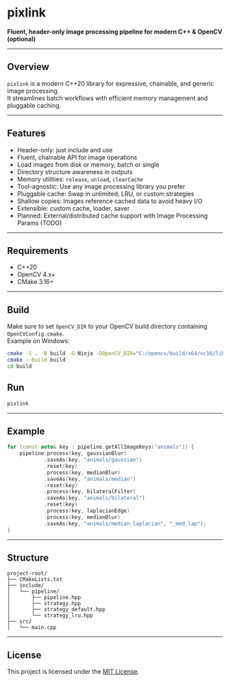 # pixlink

**Fluent, header-only image processing pipeline for modern C++ & OpenCV (optional)**

---

## Overview

`pixlink` is a modern C++20 library for expressive, chainable, and generic image processing.  
It streamlines batch workflows with efficient memory management and pluggable caching.

---

## Features

- Header-only: just include and use
- Fluent, chainable API for image operations
- Load images from disk or memory, batch or single
- Directory structure awareness in outputs
- Memory utilities: `release`, `unload`, `clearCache`
- Tool-agnostic: Use any image processing library you prefer
- Pluggable cache: Swap in unlimited, LRU, or custom strategies
- Shallow copies: Images reference cached data to avoid heavy I/O
- Extensible: custom cache, loader, saver
- Planned: External/distributed cache support with Image Processing Params (TODO)
---

## Requirements

- C++20
- OpenCV 4.x+
- CMake 3.16+

---

## Build

Make sure to set `OpenCV_DIR` to your OpenCV build directory containing `OpenCVConfig.cmake`.  
Example on Windows:

```bash
cmake -S . -B build -G Ninja -DOpenCV_DIR="C:/opencv/build/x64/vc16/lib" 
cmake --build build
cd build
```

## Run

```bash
pixlink
```

---

## Example

```cpp
for (const auto& key : pipeline.getAllImageKeys("animals")) {
    pipeline.process(key, gaussianBlur)
            .saveAs(key, "animals/gaussian")
            .reset(key)
            .process(key, medianBlur)
            .saveAs(key, "animals/median")
            .reset(key)
            .process(key, bilateralFilter)
            .saveAs(key, "animals/bilateral")
            .reset(key)
            .process(key, laplacianEdge)
            .process(key, medianBlur)
            .saveAs(key, "animals/median_laplacian", "_med_lap");
}

```

---

## Structure

```
project-root/
├── CMakeLists.txt
├── include/
│   └── pipeline/
│       ├── pipeline.hpp
│       ├── strategy.hpp
│       ├── strategy_default.hpp
│       └── strategy_lru.hpp
├── src/
│   └── main.cpp
```

---

## License

This project is licensed under the [MIT License](LICENSE).